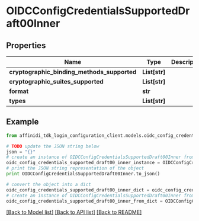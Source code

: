 # OIDCConfigCredentialsSupportedDraft00Inner

## Properties

| Name                                        | Type          | Description | Notes      |
| ------------------------------------------- | ------------- | ----------- | ---------- |
| **cryptographic_binding_methods_supported** | **List[str]** |             | [optional] |
| **cryptographic_suites_supported**          | **List[str]** |             | [optional] |
| **format**                                  | **str**       |             | [optional] |
| **types**                                   | **List[str]** |             | [optional] |

## Example

```python
from affinidi_tdk_login_configuration_client.models.oidc_config_credentials_supported_draft00_inner import OIDCConfigCredentialsSupportedDraft00Inner

# TODO update the JSON string below
json = "{}"
# create an instance of OIDCConfigCredentialsSupportedDraft00Inner from a JSON string
oidc_config_credentials_supported_draft00_inner_instance = OIDCConfigCredentialsSupportedDraft00Inner.from_json(json)
# print the JSON string representation of the object
print OIDCConfigCredentialsSupportedDraft00Inner.to_json()

# convert the object into a dict
oidc_config_credentials_supported_draft00_inner_dict = oidc_config_credentials_supported_draft00_inner_instance.to_dict()
# create an instance of OIDCConfigCredentialsSupportedDraft00Inner from a dict
oidc_config_credentials_supported_draft00_inner_from_dict = OIDCConfigCredentialsSupportedDraft00Inner.from_dict(oidc_config_credentials_supported_draft00_inner_dict)
```

[[Back to Model list]](../README.md#documentation-for-models) [[Back to API list]](../README.md#documentation-for-api-endpoints) [[Back to README]](../README.md)
